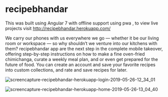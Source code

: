 # recipebhandar

This was built using Angular 7 with offline support using pwa , to view live projects visit http://recipebhandar.herokuapp.com/

We carry our phones with us everywhere we go — whether it be our living room or workspace — so why shouldn’t we venture into our kitchens with them?
recipebhandar app are the next step in the complete mobile takeover, offering step-by-step instructions on how to make a fine oven-fried chimichanga, curate a weekly meal plan, and or even get prepared for the future of food.
You can create an account and save your favorite recipes into custom collections, and rate and save recipes for later.

![screencapture-recipebhandar-herokuapp-login-2019-05-26-12_34_01](https://user-images.githubusercontent.com/20945837/58378589-0a96b300-7fb4-11e9-8395-53344edafaaa.png)

![screencapture-recipebhandar-herokuapp-home-2019-05-26-13_04_40](https://user-images.githubusercontent.com/20945837/58378757-eb4d5500-7fb6-11e9-8455-58a34351ddbf.png)
